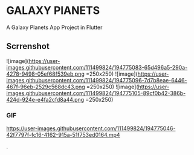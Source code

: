# GALAXY PlANETS

A Galaxy Planets App Project in Flutter 

## Scrrenshot 
![image](https://user-images.githubusercontent.com/111499824/194775083-65d496a5-290a-4278-9498-05ef68f539eb.png =250x250)
![image](https://user-images.githubusercontent.com/111499824/194775096-7d7b8eae-6446-467f-96eb-2529c568dc43.png =250x250)
![image](https://user-images.githubusercontent.com/111499824/194775105-89cf0b42-386b-424d-924e-e4fa2cfd8a44.png =250x250)


### GIF
https://user-images.githubusercontent.com/111499824/194775046-42f7797f-fc16-4162-915a-51f753ed0164.mp4



.


